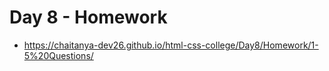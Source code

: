# Day 8 - Homework

- https://chaitanya-dev26.github.io/html-css-college/Day8/Homework/1-5%20Questions/

